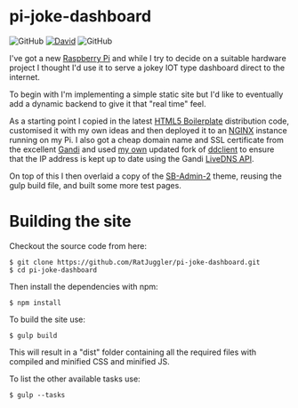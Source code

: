 # pi-joke-dashboard

![GitHub](https://img.shields.io/github/license/RatJuggler/pi-joke-dashboard)
[![David](https://david-dm.org/RatJuggler/pi-joke-dashboard.svg)](https://david-dm.org/RatJuggler/pi-joke-dashboard)
![GitHub](https://img.shields.io/github/package-json/v/RatJuggler/pi-joke-dashboard)

I've got a new [Raspberry Pi](https://www.raspberrypi.org/) and while I try to decide on a suitable hardware project I
thought I'd use it to serve a jokey IOT type dashboard direct to the internet.

To begin with I'm implementing a simple static site but I'd like to eventually add a dynamic backend to give it that
"real time" feel.

As a starting point I copied in the latest [HTML5 Boilerplate](https://github.com/h5bp/html5-boilerplate/tree/v7.1.0/dist)
distribution code, customised it with my own ideas and then deployed it to an [NGINX](https://nginx.org/) instance running 
on my Pi. I also got a cheap domain name and SSL certificate from the excellent [Gandi](https://www.gandi.net) and used
[my own](https://github.com/RatJuggler/ddclient/tree/add-gandi) updated fork of [ddclient](https://github.com/ddclient/ddclient) to ensure
that the IP address is kept up to date using the Gandi [LiveDNS API](http://doc.livedns.gandi.net/).

On top of this I then overlaid a copy of the [SB-Admin-2](https://github.com/BlackrockDigital/startbootstrap-sb-admin-2)
theme, reusing the gulp build file, and built some more test pages.

# Building the site

Checkout the source code from here:
```
$ git clone https://github.com/RatJuggler/pi-joke-dashboard.git
$ cd pi-joke-dashboard
```
Then install the dependencies with npm:
```
$ npm install
```
To build the site use:
```
$ gulp build 
```
This will result in a "dist" folder containing all the required files with compiled and minified CSS and minified JS.

To list the other available tasks use:
```
$ gulp --tasks
```
